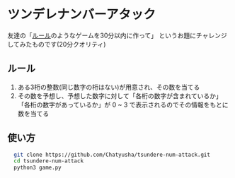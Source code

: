 # ツンデレナンバーアタック

友達の「[ルール](#ルール)のようなゲームを30分以内に作って」
というお題にチャレンジしてみたものです(20分クオリティ)

## ルール

1. ある3桁の整数(同じ数字の桁はない)が用意され、その数を当てる
2. その数を予想し、予想した数字に対して「各桁の数字が含まれているか」「各桁の数字があっているか」が 0 ~ 3 で表示されるのでその情報をもとに数を当てる

## 使い方

```sh
  git clone https://github.com/Chatyusha/tsundere-num-attack.git
  cd tsundere-num-attack
  python3 game.py
```
